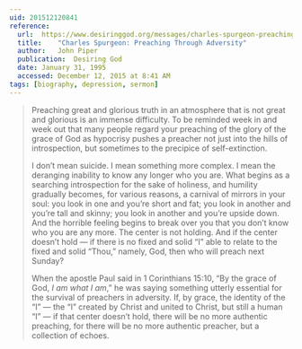 ```yaml
---
uid: 201512120841
reference:
  url:	https://www.desiringgod.org/messages/charles-spurgeon-preaching-through-adversity
  title:	"Charles Spurgeon: Preaching Through Adversity"
  author:	John Piper
  publication:	Desiring God
  date:	January 31, 1995
  accessed:	December 12, 2015 at 8:41 AM
tags: [biography, depression, sermon]
---
```


> Preaching great and glorious truth in an atmosphere that is not great and glorious is an immense difficulty. To be reminded week in and week out that many people regard your preaching of the glory of the grace of God as hypocrisy pushes a preacher not just into the hills of introspection, but sometimes to the precipice of self-extinction.
> 
> I don’t mean suicide. I mean something more complex. I mean the deranging inability to know any longer who you are. What begins as a searching introspection for the sake of holiness, and humility gradually becomes, for various reasons, a carnival of mirrors in your soul: you look in one and you’re short and fat; you look in another and you’re tall and skinny; you look in another and you’re upside down. And the horrible feeling begins to break over you that you don’t know who you are any more. The center is not holding. And if the center doesn’t hold — if there is no fixed and solid “I” able to relate to the fixed and solid “Thou,” namely, God, then who will preach next Sunday?
> 
> When the apostle Paul said in 1 Corinthians 15:10, “By the grace of God, *I am what I am*,” he was saying something utterly essential for the survival of preachers in adversity. If, by grace, the identity of the “I” — the “I” created by Christ and united to Christ, but still a human “I” — if that center doesn’t hold, there will be no more authentic preaching, for there will be no more authentic preacher, but a collection of echoes.

